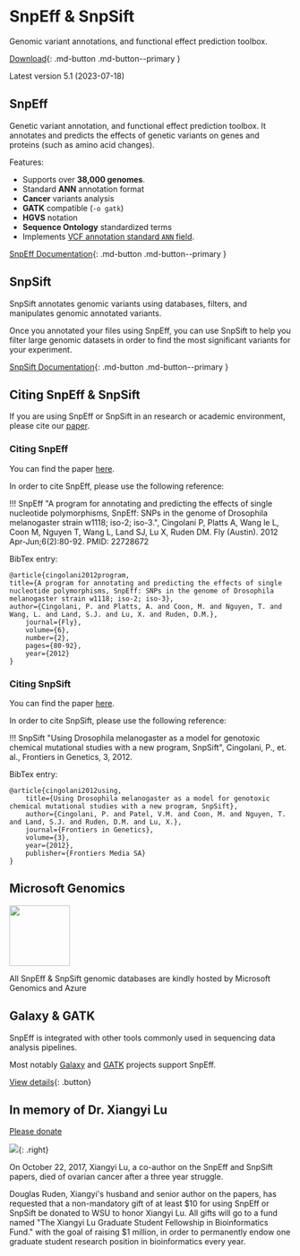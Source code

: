 # SnpEff & SnpSift

Genomic variant annotations, and functional effect prediction toolbox.

[Download](https://snpeff.blob.core.windows.net/versions/snpEff_latest_core.zip){: .md-button .md-button--primary }

Latest version 5.1 (2023-07-18)

## SnpEff

Genetic variant annotation, and functional effect prediction toolbox.
It annotates and predicts the effects of genetic variants on genes and proteins (such as amino acid changes).

Features:

* Supports over **38,000 genomes**.
* Standard **ANN** annotation format
* **Cancer** variants analysis
* **GATK** compatible (`-o gatk`)
* **HGVS** notation
* **Sequence Ontology** standardized terms
* Implements [VCF annotation standard `ANN` field](adds/VCFannotationformat_v1.0.pdf).

[SnpEff Documentation](snpeff/introduction.md){: .md-button .md-button--primary }

##  SnpSift

SnpSift annotates genomic variants using databases, filters, and manipulates genomic annotated variants.

Once you annotated your files using SnpEff, you can use SnpSift to help you filter large genomic datasets in order to find the most significant variants for your experiment.

[SnpSift Documentation](snpsift/introduction.md){: .md-button .md-button--primary }

## Citing SnpEff & SnpSift

If you are using SnpEff or SnpSift in an research or academic environment, please cite our [paper](adds/SnpEff_paper.pdf).

### Citing SnpEff

You can find the paper [here](adds/SnpEff_paper.pdf).

In order to cite SnpEff, please use the following reference:

!!! SnpEff
    "A program for annotating and predicting the effects of single nucleotide polymorphisms, SnpEff: SNPs in the genome of Drosophila melanogaster strain w1118; iso-2; iso-3.", Cingolani P, Platts A, Wang le L, Coon M, Nguyen T, Wang L, Land SJ, Lu X, Ruden DM. Fly (Austin). 2012 Apr-Jun;6(2):80-92.  PMID: 22728672

BibTex entry:
```
@article{cingolani2012program,
title={A program for annotating and predicting the effects of single nucleotide polymorphisms, SnpEff: SNPs in the genome of Drosophila melanogaster strain w1118; iso-2; iso-3},
author={Cingolani, P. and Platts, A. and Coon, M. and Nguyen, T. and Wang, L. and Land, S.J. and Lu, X. and Ruden, D.M.},
    journal={Fly},
    volume={6},
    number={2},
    pages={80-92},
    year={2012}
}
```

### Citing SnpSift

You can find the paper [here](adds/SnpSift_paper.pdf).

In order to cite SnpSift, please use the following reference:

!!! SnpSift
    "Using Drosophila melanogaster as a model for genotoxic chemical mutational studies with a new program, SnpSift", Cingolani, P., et. al., Frontiers in Genetics, 3, 2012.

BibTex entry:
```
@article{cingolani2012using,
    title={Using Drosophila melanogaster as a model for genotoxic chemical mutational studies with a new program, SnpSift},
    author={Cingolani, P. and Patel, V.M. and Coon, M. and Nguyen, T. and Land, S.J. and Ruden, D.M. and Lu, X.},
    journal={Frontiers in Genetics},
    volume={3},
    year={2012},
    publisher={Frontiers Media SA}
}
```


## Microsoft Genomics 

<img width=108 src="https://img-prod-cms-rt-microsoft-com.akamaized.net/cms/api/am/imageFileData/RE1Mu3b?ver=5c31">

All SnpEff & SnpSift genomic databases are kindly hosted by Microsoft Genomics and Azure

## Galaxy & GATK

SnpEff is integrated with other tools commonly used in sequencing data analysis pipelines.

Most notably [Galaxy](http://galaxyproject.org/) and [GATK](http://www.broadinstitute.org/gatk/) projects support SnpEff.

[View details](snpeff/integration.md){: .button}

##  In memory of Dr. Xiangyi Lu

[Please donate](xiangyi_lu_donate.md)

![](images/xiangy_small.jpg){: .right}

On October 22, 2017, Xiangyi Lu, a co-author on the SnpEff and SnpSift papers, died of ovarian cancer after a three year struggle.

Douglas Ruden, Xiangyi's husband and senior author on the papers, has requested that a non-mandatory gift of at least $10 for using
SnpEff or SnpSift be donated to WSU to honor Xiangyi Lu. All gifts will go to a fund named "The Xiangyi Lu Graduate Student Fellowship in Bioinformatics Fund."
with the goal of raising $1 million, in order to permanently endow one graduate student research position in bioinformatics every year.
